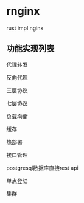 # rnginx
rust impl nginx

## 功能实现列表

代理转发

反向代理

三层协议

七层协议

负载均衡

缓存

热部署

接口管理

postgresql数据库直接rest api

单点登陆

集群
